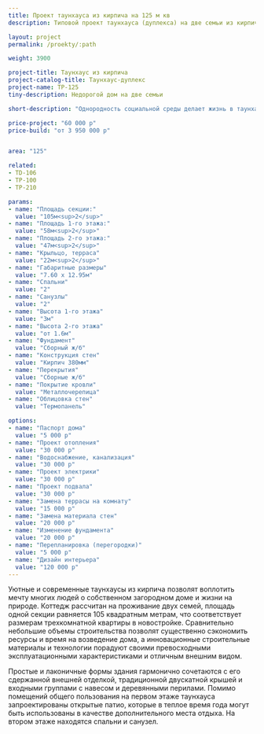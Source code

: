 ```yaml
---
title: Проект таунхауса из кирпича на 125 м кв
description: Типовой проект таунхауса (дуплекса) на две семьи из кирпича. Площадь секции&#58; 125 м.кв.

layout: project
permalink: /proekty/:path

weight: 3900

project-title: Таунхаус из кирпича
project-catalog-title: Таунхаус-дуплекс
project-name: TP-125
tiny-description: Недорогой дом на две семьи

short-description: "Однородность социальной среды делает жизнь в таунхаусе из кирпича комфортной и гармоничной. Единение с природой, спокойствие и тишина возможны только вне шума большого города. Большой козырек над патио защитит от дождей и позволит наслаждаться трелью капель, сидя в уютном кресле на открытом воздухе. Небольшой объем и простота формы сократит сроки строительства дома и потребует меньшее количество финансовых затрат."

price-project: "60 000 р"
price-build: "от 3 950 000 р"


area: "125"

related:
- TD-106
- TP-100
- TP-210

params:
- name: "Площадь секции:"
  value: "105м<sup>2</sup>"
- name: "Площадь 1-го этажа:"
  value: "58м<sup>2</sup>"
- name: "Площадь 2-го этажа:"
  value: "47м<sup>2</sup>"
- name: "Крыльцо, терраса"
  value: "22м<sup>2</sup>"
- name: "Габаритные размеры"
  value: "7.60 x 12.95м"
- name: "Спальни"
  value: "2"
- name: "Санузлы"
  value: "2"
- name: "Высота 1-го этажа"
  value: "3м"
- name: "Высота 2-го этажа"
  value: "от 1.6м"
- name: "Фундамент"
  value: "Сборный ж/б"
- name: "Конструкция стен"
  value: "Кирпич 380мм"
- name: "Перекрытия"
  value: "Сборные ж/б"
- name: "Покрытие кровли"
  value: "Металлочерепица"
- name: "Облицовка стен"
  value: "Термопанель"

options:
- name: "Паспорт дома"
  value: "5 000 р"
- name: "Проект отопления"
  value: "30 000 р"
- name: "Водоснабжение, канализация"
  value: "30 000 р"
- name: "Проект электрики"
  value: "30 000 р"
- name: "Проект подвала"
  value: "30 000 р"
- name: "Замена террасы на комнату"
  value: "15 000 р"
- name: "Замена материала стен"
  value: "20 000 р"
- name: "Изменение фундамента"
  value: "20 000 р"
- name: "Перепланировка (перегородки)"
  value: "5 000 р"
- name: "Дизайн интерьера"
  value: "120 000 р"
---
```

Уютные и современные таунхаусы из кирпича позволят воплотить мечту многих людей о собственном загородном доме и жизни на природе. Коттедж рассчитан на проживание двух семей, площадь одной секции равняется 105 квадратным метрам, что соответствует размерам трехкомнатной квартиры в новостройке. Сравнительно небольшие объемы строительства позволят существенно сэкономить ресурсы и время на возведение дома, а инновационные строительные материалы и технологии порадуют своими превосходными эксплуатационными характеристиками и отличным внешним видом.

Простые и лаконичные формы здания гармонично сочетаются с его сдержанной внешней отделкой, традиционной двускатной крышей и входными группами с навесом и деревянными перилами. Помимо помещений общего пользования на первом этаже таунхауса запроектированы открытые патио, которые в теплое время года могут быть использованы в качестве дополнительного места отдыха. На втором этаже находятся спальни и санузел.	